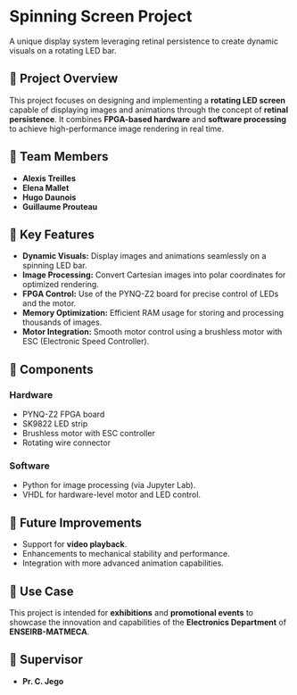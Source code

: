 # Spinning Screen Project  
A unique display system leveraging retinal persistence to create dynamic visuals on a rotating LED bar.

## 📜 Project Overview  
This project focuses on designing and implementing a **rotating LED screen** capable of displaying images and animations through the concept of **retinal persistence**. It combines **FPGA-based hardware** and **software processing** to achieve high-performance image rendering in real time.

## 👥 Team Members  
- **Alexis Treilles**  
- **Elena Mallet**  
- **Hugo Daunois**  
- **Guillaume Prouteau**  

## 🔧 Key Features  
- **Dynamic Visuals:** Display images and animations seamlessly on a spinning LED bar.  
- **Image Processing:** Convert Cartesian images into polar coordinates for optimized rendering.  
- **FPGA Control:** Use of the PYNQ-Z2 board for precise control of LEDs and the motor.  
- **Memory Optimization:** Efficient RAM usage for storing and processing thousands of images.  
- **Motor Integration:** Smooth motor control using a brushless motor with ESC (Electronic Speed Controller).  

## 📂 Components  
### Hardware  
- PYNQ-Z2 FPGA board  
- SK9822 LED strip  
- Brushless motor with ESC controller  
- Rotating wire connector  

### Software  
- Python for image processing (via Jupyter Lab).  
- VHDL for hardware-level motor and LED control.  

## 🚀 Future Improvements  
- Support for **video playback**.  
- Enhancements to mechanical stability and performance.  
- Integration with more advanced animation capabilities.  

## 🎯 Use Case  
This project is intended for **exhibitions** and **promotional events** to showcase the innovation and capabilities of the **Electronics Department** of **ENSEIRB-MATMECA**.

## 📅 Supervisor  
- **Pr. C. Jego**
